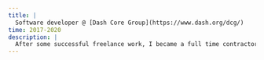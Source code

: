 ```yaml
---
title: |
  Software developer @ [Dash Core Group](https://www.dash.org/dcg/)
time: 2017-2020
description: |
  After some successful freelance work, I became a full time contractor, working remotely. I was fortunate to sometimes travel to interesting places to represent Dash or to meet up worldwide with other developers. My focus here was on web development, React Native app development, and JavaScript API testing and documentation.
---
```

